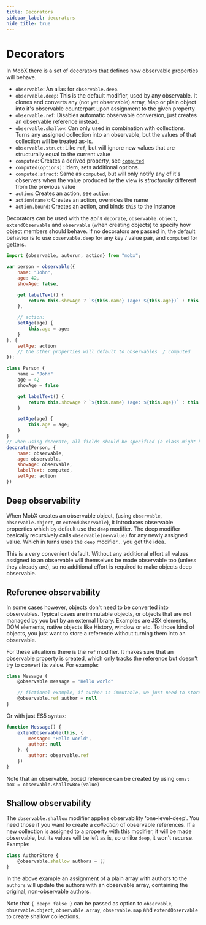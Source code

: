 ```yaml
---
title: Decorators
sidebar_label: decorators
hide_title: true
---
```


# Decorators
<div id='codefund' ></div>

In MobX there is a set of decorators that defines how observable properties will behave.

* `observable`: An alias for `observable.deep`.
* `observable.deep`: This is the default modifier, used by any observable. It clones and converts any (not yet observable) array, Map or plain object into it's observable counterpart upon assignment to the given property
* `observable.ref`: Disables automatic observable conversion, just creates an observable reference instead.
* `observable.shallow`: Can only used in combination with collections. Turns any assigned collection into an observable, but the values of that collection will be treated as-is.
* `observable.struct`: Like `ref`, but will ignore new values that are structurally equal to the current value
* `computed`: Creates a derived property, see [`computed`](computed-decorator.md)
* `computed(options)`: Idem, sets additional options.
* `computed.struct`: Same as `computed`, but will only notify any of it's observers when the value produced by the view is _structurally_ different from the previous value
* `action`: Creates an action, see [`action`](action.md)
* `action(name)`: Creates an action, overrides the name
* `action.bound`: Creates an action, and binds `this` to the instance

Decorators can be used with the api's `decorate`, `observable.object`, `extendObservable` and `observable` (when creating objects) to specify how object members should behave.
If no decorators are passed in, the default behavior is to use `observable.deep` for any key / value pair, and `computed` for getters.

```javascript
import {observable, autorun, action} from "mobx";

var person = observable({
	name: "John",
	age: 42,
	showAge: false,

	get labelText() {
		return this.showAge ? `${this.name} (age: ${this.age})` : this.name;
	},

    // action:
    setAge(age) {
        this.age = age;
    }
}, {
    setAge: action
    // the other properties will default to observables  / computed
});
```

```javascript
class Person {
	name = "John"
	age = 42
	showAge = false

	get labelText() {
		return this.showAge ? `${this.name} (age: ${this.age})` : this.name;
	}

    setAge(age) {
        this.age = age;
    }
}
// when using decorate, all fields should be specified (a class might have many more non-observable internal fields after all)
decorate(Person, {
    name: observable,
    age: observable,
    showAge: observable,
    labelText: computed,
    setAge: action
})
```

## Deep observability

When MobX creates an observable object, (using `observable`, `observable.object`, or `extendObservable`), it introduces observable properties which
by default use the `deep` modifier. The deep modifier basically recursively calls `observable(newValue)` for any newly assigned value.
Which in turns uses the `deep` modifier... you get the idea.

This is a very convenient default. Without any additional effort all values assigned to an observable will themselves be made observable too (unless they already are), so no additional
effort is required to make objects deep observable.

## Reference observability

In some cases however, objects don't need to be converted into observables.
Typical cases are immutable objects, or objects that are not managed by you but by an external library.
Examples are JSX elements, DOM elements, native objects like History, window or etc.
To those kind of objects, you just want to store a reference without turning them into an observable.

For these situations there is the `ref` modifier. It makes sure that an observable property is created, which only tracks the reference but doesn't try to convert its value.
For example:

```javascript
class Message {
    @observable message = "Hello world"

    // fictional example, if author is immutable, we just need to store a reference and shouldn't turn it into a mutable, observable object
    @observable.ref author = null
}
```

Or with just ES5 syntax:

```javascript
function Message() {
    extendObservable(this, {
        message: "Hello world",
        author: null
    }, {
        author: observable.ref
    })
}
```

Note that an observable, boxed reference can be created by using `const box = observable.shallowBox(value)`

## Shallow observability

The `observable.shallow` modifier applies observability 'one-level-deep'. You need those if you want to create a _collection_ of observable references.
If a new collection is assigned to a property with this modifier, it will be made observable, but its values will be left as is, so unlike `deep`, it won't recurse.
Example:

```javascript
class AuthorStore {
    @observable.shallow authors = []
}
```
In the above example an assignment of a plain array with authors to the `authors` will update the authors with an observable array, containing the original, non-observable authors.

Note that `{ deep: false }` can be passed as option to `observable`, `observable.object`, `observable.array`, `observable.map` and `extendObservable` to create shallow collections.
